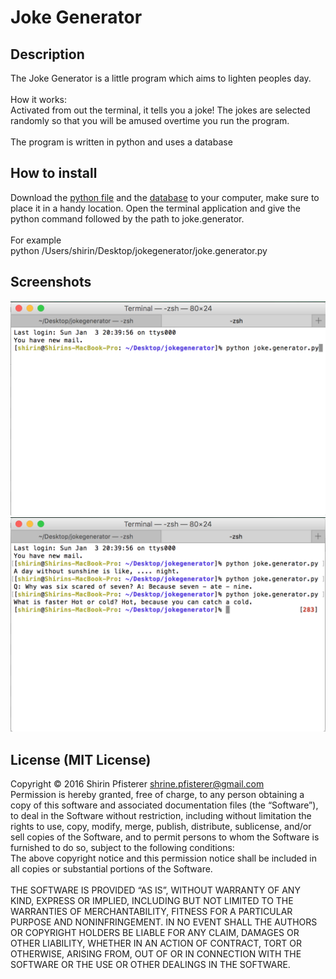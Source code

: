 # Joke Generator 

## Description
The Joke Generator is a little program which aims to lighten peoples day. <br><br>
How it works:<br>
Activated from out the terminal, it tells you a joke! The jokes are selected randomly so that you will be amused overtime you run the program.
<br><br>
The program is written in python and uses a database
## How to install
Download the [python file](joke.generator.py) and the [database](database.py) to your computer, make sure to place it in a handy location. Open the terminal application and give the python command followed by the path to joke.generator.<br><br>
For example<br>
python /Users/shirin/Desktop/jokegenerator/joke.generator.py

## Screenshots
![Image](1.png)<br>
![Image](2.png)<br>

## License (MIT License)
Copyright © 2016 Shirin Pfisterer shrine.pfisterer@gmail.com<br>
Permission is hereby granted, free of charge, to any person obtaining a copy of this software and associated documentation files (the “Software”), to deal in the Software without restriction, including without limitation the rights to use, copy, modify, merge, publish, distribute, sublicense, and/or sell copies of the Software, and to permit persons to whom the Software is furnished to do so, subject to the following conditions:<br>
The above copyright notice and this permission notice shall be included in all copies or substantial portions of the Software.<br><br>
THE SOFTWARE IS PROVIDED “AS IS”, WITHOUT WARRANTY OF ANY KIND, EXPRESS OR IMPLIED, INCLUDING BUT NOT LIMITED TO THE WARRANTIES OF MERCHANTABILITY, FITNESS FOR A PARTICULAR PURPOSE AND NONINFRINGEMENT. IN NO EVENT SHALL THE AUTHORS OR COPYRIGHT HOLDERS BE LIABLE FOR ANY CLAIM, DAMAGES OR OTHER LIABILITY, WHETHER IN AN ACTION OF CONTRACT, TORT OR OTHERWISE, ARISING FROM, OUT OF OR IN CONNECTION WITH THE SOFTWARE OR THE USE OR OTHER DEALINGS IN THE SOFTWARE.



			
